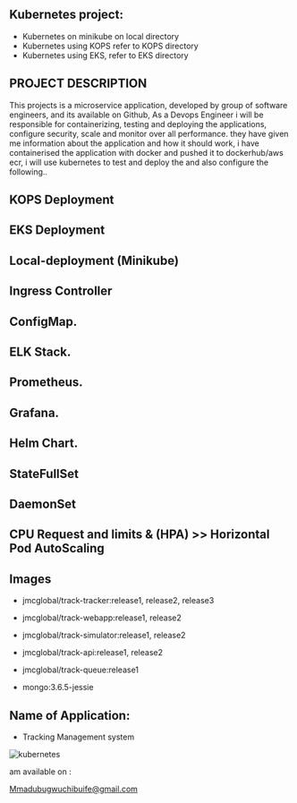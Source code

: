 ## Kubernetes project:
- Kubernetes on minikube on local directory
- Kubernetes using KOPS refer to KOPS directory
- Kubernetes using EKS, refer to EKS directory

## PROJECT DESCRIPTION
This projects is a microservice application, developed by group of software engineers, and its available on Github, As a Devops Engineer i will be responsible for containerizing, testing and deploying the applications, configure security, scale and monitor over all performance.
they have given me information about the application and how it should work, i have containerised the application with docker and pushed it to dockerhub/aws ecr, i will use kubernetes to test and deploy the and also configure the following..

## KOPS Deployment

## EKS Deployment

## Local-deployment (Minikube)

## Ingress Controller

## ConfigMap.

## ELK Stack.

## Prometheus.

## Grafana.

## Helm Chart.

## StateFullSet

## DaemonSet

## CPU Request and limits & (HPA) >> Horizontal Pod AutoScaling

## Images
  - jmcglobal/track-tracker:release1, release2, release3
  
  - jmcglobal/track-webapp:release1, release2
  
  - jmcglobal/track-simulator:release1, release2
  
  - jmcglobal/track-api:release1, release2
  
  - jmcglobal/track-queue:release1
  
  - mongo:3.6.5-jessie

## Name of Application:
- Tracking Management system

![kubernetes](https://user-images.githubusercontent.com/101070055/232293027-73c3b171-b1ae-48cc-865c-583f8e2fad54.png)

am available on :

Mmadubugwuchibuife@gmail.com

